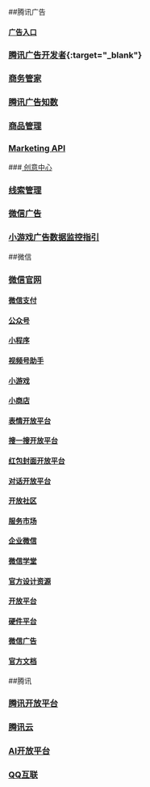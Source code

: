 ##腾讯广告

#### [广告入口](https://ad.qq.com/)
### [腾讯广告开发者](https://developers.e.qq.com/){:target="_blank"}
### [商务管家](https://e.qq.com/bm/#/)
### [腾讯广告知数](https://dmp.qq.com/dmp)
### [商品管理](https://youhuo.qq.com/)
### [Marketing API](https://developers.e.qq.com/docs/ads)
###[ 创意中心](https://chuangyi.qq.com/)
### [线索管理](https://leads.qq.com/)
### [微信广告](https://ad.weixin.qq.com/main.html#/)
### [⼩游戏⼴告数据监控指引](https://ad.weixin.qq.com/pdf.html?post_id=U2FsdGVkX19aLuD2r1tuKNq/kQ5LjTlvIJr88NrPuqc=?_blank)

##微信

### [微信官网](https://weixin.qq.com/)
#### [微信支付](https://pay.weixin.qq.com/index.php/core/home/login?return_url=%2F)
#### [公众号](https://mp.weixin.qq.com/)
#### [小程序](https://mp.weixin.qq.com/cgi-bin/wx)
#### [视频号助手](https://channels.weixin.qq.com/)
#### [小游戏](https://game.weixin.qq.com/cgi-bin/h5/static/minigame/creative/index.html)
#### [小商店](https://shop.weixin.qq.com/)
#### [表情开放平台](https://sticker.weixin.qq.com/cgi-bin/mmemoticon-bin/loginpage?t=login/index)
#### [搜一搜开放平台](https://search.weixin.qq.com/)
#### [红包封面开放平台](https://cover.weixin.qq.com/cgi-bin/mmcover-bin/readtemplate?t=page/index#/)
#### [对话开放平台](https://openai.weixin.qq.com/)
#### [开放社区](https://developers.weixin.qq.com/community/develop/mixflow)
#### [服务市场](https://fuwu.weixin.qq.com/)
#### [企业微信](https://work.weixin.qq.com/)
#### [微信学堂](https://developers.weixin.qq.com/community/business)
#### [官方设计资源](https://wechat.design/tool/brand/)
#### [开放平台](https://open.weixin.qq.com/)
#### [硬件平台](https://iot.weixin.qq.com/)
#### [微信广告](https://ad.weixin.qq.com/main.html#/)
#### [官方文档](https://developers.weixin.qq.com/doc/)

##腾讯
### [腾讯开放平台](https://open.tencent.com/)
### [腾讯云](https://cloud.tencent.com/)
### [AI开放平台](https://ai.qq.com/)
### [QQ互联](https://wiki.connect.qq.com/)



